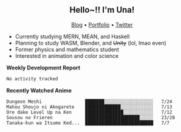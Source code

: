 <h2 align="center">
  Hello~!! I'm Una!
</h2>

<p align="center">
  <a href="https://anarchy.website/">Blog</a> &bull;
  <a href="https://una-ada.github.io/">Portfolio</a> &bull;
  <a href="https://twitter.com/xn__z7x">Twitter</a>
</p>

- Currently studying MERN, MEAN, and Haskell
- Planning to study WASM, Blender, and ~~Unity~~ (lol, lmao even)
- Former physics and mathematics student
- Interested in animation and color science

**Weekly Development Report**

<!--START_SECTION:waka-->

```txt
No activity tracked
```

<!--END_SECTION:waka-->

**Recently Watched Anime**

<!-- RECENT-ANIME:START -->

    Dungeon Meshi                ███████░░░░░░░░░░░░░░░░░░   7/24
    Mahou Shoujo ni Akogarete    █████████████░░░░░░░░░░░░   7/13
    Ore dake Level Up na Ken     ██████████████░░░░░░░░░░░   7/12
    Sousou no Frieren            ████████████████████░░░░░   23/28
    Tanaka-kun wa Itsumo Ked...  █████████████████████████   7/7
<!-- RECENT-ANIME:END -->
